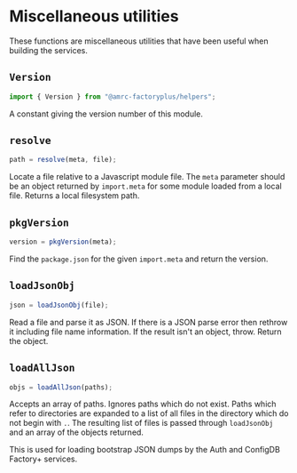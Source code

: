 # Miscellaneous utilities

These functions are miscellaneous utilities that have been useful when building the services.

## `Version`

```js
import { Version } from "@amrc-factoryplus/helpers";
```

A constant giving the version number of this module.

## `resolve`

```js
path = resolve(meta, file);
```

Locate a file relative to a Javascript module file. The `meta` parameter should be an object returned by `import.meta` for some module loaded from a local file. Returns a local filesystem path.

## `pkgVersion`

```js
version = pkgVersion(meta);
```

Find the `package.json` for the given `import.meta` and return the version.

## `loadJsonObj`

```js
json = loadJsonObj(file);
```

Read a file and parse it as JSON. If there is a JSON parse error then rethrow it including file name information. If the result isn't an object, throw. Return the object.

## `loadAllJson`

```js
objs = loadAllJson(paths);
```

Accepts an array of paths. Ignores paths which do not exist. Paths which refer to directories are expanded to a list of all files in the directory which do not begin with `.`. The resulting list of files is passed through `loadJsonObj` and an array of the objects returned.

This is used for loading bootstrap JSON dumps by the Auth and ConfigDB Factory+ services.